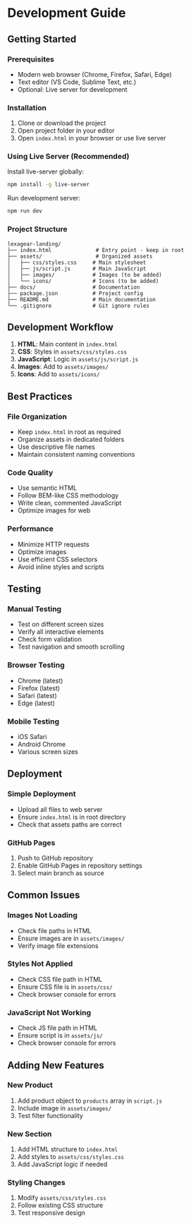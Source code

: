 # Development Guide

## Getting Started

### Prerequisites
- Modern web browser (Chrome, Firefox, Safari, Edge)
- Text editor (VS Code, Sublime Text, etc.)
- Optional: Live server for development

### Installation

1. Clone or download the project
2. Open project folder in your editor
3. Open `index.html` in your browser or use live server

### Using Live Server (Recommended)

Install live-server globally:
```bash
npm install -g live-server
```

Run development server:
```bash
npm run dev
```

### Project Structure

```
lexagear-landing/
├── index.html              # Entry point - keep in root
├── assets/                 # Organized assets
│   ├── css/styles.css     # Main stylesheet
│   ├── js/script.js       # Main JavaScript
│   ├── images/            # Images (to be added)
│   └── icons/             # Icons (to be added)
├── docs/                  # Documentation
├── package.json           # Project config
├── README.md              # Main documentation
└── .gitignore             # Git ignore rules
```

## Development Workflow

1. **HTML**: Main content in `index.html`
2. **CSS**: Styles in `assets/css/styles.css`
3. **JavaScript**: Logic in `assets/js/script.js`
4. **Images**: Add to `assets/images/`
5. **Icons**: Add to `assets/icons/`

## Best Practices

### File Organization
- Keep `index.html` in root as required
- Organize assets in dedicated folders
- Use descriptive file names
- Maintain consistent naming conventions

### Code Quality
- Use semantic HTML
- Follow BEM-like CSS methodology
- Write clean, commented JavaScript
- Optimize images for web

### Performance
- Minimize HTTP requests
- Optimize images
- Use efficient CSS selectors
- Avoid inline styles and scripts

## Testing

### Manual Testing
- Test on different screen sizes
- Verify all interactive elements
- Check form validation
- Test navigation and smooth scrolling

### Browser Testing
- Chrome (latest)
- Firefox (latest)
- Safari (latest)
- Edge (latest)

### Mobile Testing
- iOS Safari
- Android Chrome
- Various screen sizes

## Deployment

### Simple Deployment
- Upload all files to web server
- Ensure `index.html` is in root directory
- Check that assets paths are correct

### GitHub Pages
1. Push to GitHub repository
2. Enable GitHub Pages in repository settings
3. Select main branch as source

## Common Issues

### Images Not Loading
- Check file paths in HTML
- Ensure images are in `assets/images/`
- Verify image file extensions

### Styles Not Applied
- Check CSS file path in HTML
- Ensure CSS file is in `assets/css/`
- Check browser console for errors

### JavaScript Not Working
- Check JS file path in HTML
- Ensure script is in `assets/js/`
- Check browser console for errors

## Adding New Features

### New Product
1. Add product object to `products` array in `script.js`
2. Include image in `assets/images/`
3. Test filter functionality

### New Section
1. Add HTML structure to `index.html`
2. Add styles to `assets/css/styles.css`
3. Add JavaScript logic if needed

### Styling Changes
1. Modify `assets/css/styles.css`
2. Follow existing CSS structure
3. Test responsive design
